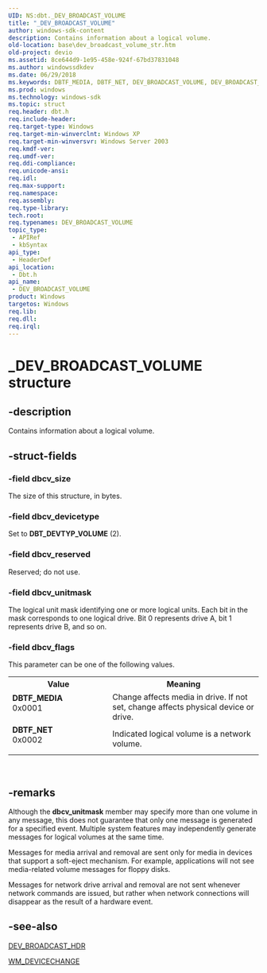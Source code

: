 ```yaml
---
UID: NS:dbt._DEV_BROADCAST_VOLUME
title: "_DEV_BROADCAST_VOLUME"
author: windows-sdk-content
description: Contains information about a logical volume.
old-location: base\dev_broadcast_volume_str.htm
old-project: devio
ms.assetid: 8ce644d9-1e95-458e-924f-67bd37831048
ms.author: windowssdkdev
ms.date: 06/29/2018
ms.keywords: DBTF_MEDIA, DBTF_NET, DEV_BROADCAST_VOLUME, DEV_BROADCAST_VOLUME structure, PDEV_BROADCAST_VOLUME, PDEV_BROADCAST_VOLUME structure pointer, _DEV_BROADCAST_VOLUME, _win32_dev_broadcast_volume_str, base.dev_broadcast_volume_str, dbt/DEV_BROADCAST_VOLUME, dbt/PDEV_BROADCAST_VOLUME
ms.prod: windows
ms.technology: windows-sdk
ms.topic: struct
req.header: dbt.h
req.include-header: 
req.target-type: Windows
req.target-min-winverclnt: Windows XP
req.target-min-winversvr: Windows Server 2003
req.kmdf-ver: 
req.umdf-ver: 
req.ddi-compliance: 
req.unicode-ansi: 
req.idl: 
req.max-support: 
req.namespace: 
req.assembly: 
req.type-library: 
tech.root: 
req.typenames: DEV_BROADCAST_VOLUME
topic_type:
 - APIRef
 - kbSyntax
api_type:
 - HeaderDef
api_location:
 - Dbt.h
api_name:
 - DEV_BROADCAST_VOLUME
product: Windows
targetos: Windows
req.lib: 
req.dll: 
req.irql: 
---
```


# _DEV_BROADCAST_VOLUME structure


## -description


Contains information about a logical volume.


## -struct-fields




### -field dbcv_size

The size of this structure, in bytes.


### -field dbcv_devicetype

Set to <b>DBT_DEVTYP_VOLUME</b> (2).


### -field dbcv_reserved

Reserved; do not use.


### -field dbcv_unitmask

The logical unit mask identifying one or more logical units. Each bit in the mask corresponds to one 
      logical drive. Bit 0 represents drive A, bit 1 represents drive B, and so on.


### -field dbcv_flags

This parameter can be one of the following values.

<table>
<tr>
<th>Value</th>
<th>Meaning</th>
</tr>
<tr>
<td width="40%"><a id="DBTF_MEDIA"></a><a id="dbtf_media"></a><dl>
<dt><b>DBTF_MEDIA</b></dt>
<dt>0x0001</dt>
</dl>
</td>
<td width="60%">
Change affects media in drive. If not set, change affects physical device or drive.

</td>
</tr>
<tr>
<td width="40%"><a id="DBTF_NET"></a><a id="dbtf_net"></a><dl>
<dt><b>DBTF_NET</b></dt>
<dt>0x0002</dt>
</dl>
</td>
<td width="60%">
Indicated logical volume is a network volume.

</td>
</tr>
</table>
 


## -remarks



Although the <b>dbcv_unitmask</b> member may specify more than one volume in any message, 
    this does not guarantee that only one message is generated for a specified event. Multiple system features may 
    independently generate messages for logical volumes at the same time.

Messages for media arrival and removal are sent only for media in devices that support a soft-eject mechanism. 
    For example, applications will not see media-related volume messages for floppy disks.

Messages for network drive arrival and removal are not sent whenever network commands are issued, but rather 
    when network connections will disappear as the result of a hardware event.




## -see-also




<a href="https://msdn.microsoft.com/4fc81fcb-b9fe-4016-b639-a43845af2c5f">DEV_BROADCAST_HDR</a>



<a href="https://msdn.microsoft.com/b64a3983-ee75-4199-9778-1e5b7cec59e4">WM_DEVICECHANGE</a>
 

 

